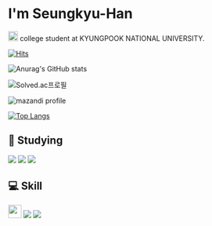 <b>I'm Seungkyu-Han</b>
=======================

<img src="https://user-images.githubusercontent.com/98071131/168649492-72352c11-4ac3-42b9-a987-64f06b5e1776.jpg"  width="20" height="20"> college student at KYUNGPOOK NATIONAL UNIVERSITY.

[![Hits](https://hits.seeyoufarm.com/api/count/incr/badge.svg?url=https%3A%2F%2Fgithub.com%2FSeungkyu-Han&count_bg=%231DD4A1&title_bg=%233DA1C8&icon=&icon_color=%23510E0E&title=hits&edge_flat=false)](https://hits.seeyoufarm.com)

![Anurag's GitHub stats](https://github-readme-stats.vercel.app/api?username=Seungkyu-Han&show_icons=true&theme=Cobalt)

![Solved.ac프로필](http://mazassumnida.wtf/api/v2/generate_badge?boj=trust1204)

![mazandi profile](http://mazandi.herokuapp.com/api?handle=trust1204&theme=warm)

[![Top Langs](https://github-readme-stats.vercel.app/api/top-langs/?username=Seungkyu-Han)](https://github.com/Seungkyu-Han/github-readme-stats)


## 📝  Studying 
<img src="https://img.shields.io/badge/Kotlin-7F52FF?style=for-the-badge&logo=Kotlin&logoColor=white"> <img src="https://img.shields.io/badge/GitHub-181717?style=for-the-badge&logo=GitHub&logoColor=white"> <img src="https://img.shields.io/badge/Notion-000000?style=for-the-badge&logo=Notion&logoColor=white"> 

## 💻 Skill
<img src="https://img.shields.io/badge/C-A8B9CC?style=flat-square&logo=C&logoColor=white" height = "27"> <img src="https://img.shields.io/badge/Java-007396?style=for-the-badge&logo=Java&logoColor=white"> <img src="https://img.shields.io/badge/Python-3776AB?style=for-the-badge&logo=Python&logoColor=white"> 
